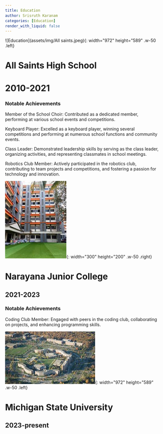 ```yaml
---
title: Education 
author: Srisruth Karanam
categories: [Education]
render_with_liquid: false
---
```

![Education](assets/img/All saints.jpeg){: width="972" height="589" .w-50 .left}
# All Saints High School
# 2010-2021
### Notable Achievements

Member of the School Choir: Contributed as a dedicated member, performing at various school events and competitions.

Keyboard Player: Excelled as a keyboard player, winning several competitions and performing at numerous school functions and community events.

Class Leader: Demonstrated leadership skills by serving as the class leader, organizing activities, and representing classmates in school meetings.

Robotics Club Member: Actively participated in the robotics club, contributing to team projects and competitions, and fostering a passion for technology and innovation.


![Education](assets/img/Narayana.jpeg){: width="300" height="200" .w-50 .right}
# Narayana Junior College 
## 2021-2023
### Notable Achievements

Coding Club Member: Engaged with peers in the coding club, collaborating on projects, and enhancing programming skills.

![Education](assets/img/MSU.jpeg){: width="972" height="589" .w-50 .left}
# Michigan State University 
## 2023-present

